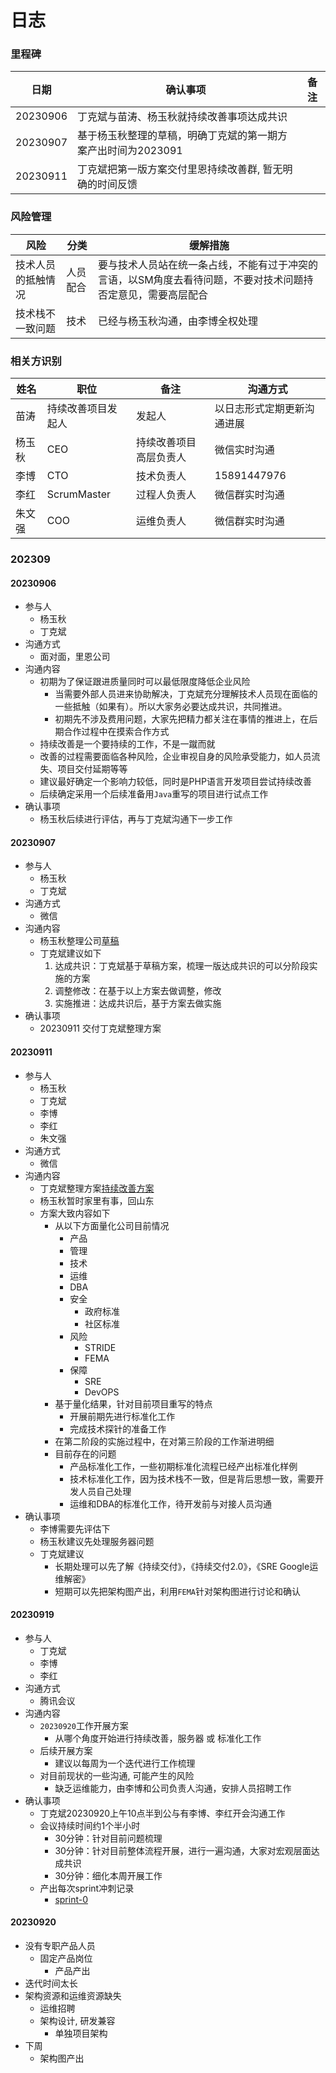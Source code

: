 # 日志

### 里程碑
 
| 日期 | 确认事项 | 备注 |
| --- | --- | ----- | 
|  20230906 | 丁克斌与苗涛、杨玉秋就持续改善事项达成共识  | |
| 20230907 | 基于杨玉秋整理的草稿，明确丁克斌的第一期方案产出时间为2023091 | |
| 20230911 | 丁克斌把第一版方案交付里恩持续改善群, 暂无明确的时间反馈 | |
  
### 风险管理

| 风险 | 分类 | 缓解措施 |
| --- | --- | ----- | 
| 技术人员的抵触情况 | 人员配合 | 要与技术人员站在统一条占线，不能有过于冲突的言语，以SM角度去看待问题，不要对技术问题持否定意见，需要高层配合 |
| 技术栈不一致问题 | 技术 | 已经与杨玉秋沟通，由李博全权处理 |

### 相关方识别

| 姓名 | 职位 | 备注 | 沟通方式 |
| ---- | --- | --- | ----- | 
| 苗涛 | 持续改善项目发起人 | 发起人 | 以日志形式定期更新沟通进展 |
| 杨玉秋 | CEO | 持续改善项目高层负责人 | 微信实时沟通 |
| 李博  | CTO | 技术负责人 | 15891447976   |
| 李红  | ScrumMaster | 过程人负责人 | 微信群实时沟通 |
| 朱文强  | COO | 运维负责人 | 微信群实时沟通 |
  
  
### 202309

#### 20230906

* 参与人
	* 杨玉秋
	* 丁克斌
* 沟通方式
	* 面对面，里恩公司
* 沟通内容
	* 初期为了保证跟进质量同时可以最低限度降低企业风险
		* 当需要外部人员进来协助解决，丁克斌充分理解技术人员现在面临的一些抵触（如果有）。所以大家务必要达成共识，共同推进。
		* 初期先不涉及费用问题，大家先把精力都关注在事情的推进上，在后期合作过程中在摸索合作方式
	* 持续改善是一个要持续的工作，不是一蹴而就
	* 改善的过程需要面临各种风险，企业审视自身的风险承受能力，如人员流失、项目交付延期等等
	* 建议最好确定一个影响力较低，同时是PHP语言开发项目尝试持续改善
	* 后续确定采用一个后续准备用`Java`重写的项目进行试点工作
* 确认事项
	* 杨玉秋后续进行评估，再与丁克斌沟通下一步工作

#### 20230907

* 参与人
	* 杨玉秋
	* 丁克斌
* 沟通方式
	* 微信
* 沟通内容
	* 杨玉秋整理公司[草稿](scode=AEgA7gevAAs9Lfpkq5AGwA2QY1AIg)
	* 丁克斌建议如下
		1.  达成共识：丁克斌基于草稿方案，梳理一版达成共识的可以分阶段实施的方案
		2. 调整修改：在基于以上方案去做调整，修改
		3. 实施推进：达成共识后，基于方案去做实施
* 确认事项
	* 20230911 交付丁克斌整理方案

#### 20230911

* 参与人
	* 杨玉秋
	* 丁克斌
	* 李博
	* 李红
	* 朱文强
* 沟通方式
	* 微信
* 沟通内容
	* 丁克斌整理方案[持续改善方案](https://github.com/marmot-cn/cicd)
	* 杨玉秋暂时家里有事，回山东
	* 方案大致内容如下
		* 从以下方面量化公司目前情况
			* 产品
			* 管理
			* 技术
			* 运维
			* DBA
			* 安全
				* 政府标准
				* 社区标准
			* 风险
				* STRIDE
				* FEMA
			* 保障
				* SRE
				* DevOPS
		* 基于量化结果，针对目前项目重写的特点
			* 开展前期先进行标准化工作
			* 完成技术探针的准备工作
		* 在第二阶段的实施过程中，在对第三阶段的工作渐进明细
		* 目前存在的问题
			* 产品标准化工作，一些初期标准化流程已经产出标准化样例
			* 技术标准化工作，因为技术栈不一致，但是背后思想一致，需要开发人员自己处理
			* 运维和DBA的标准化工作，待开发前与对接人员沟通
* 确认事项
	* 李博需要先评估下
	* 杨玉秋建议先处理服务器问题
	* 丁克斌建议
		* 长期处理可以先了解《持续交付》，《持续交付2.0》，《SRE Google运维解密》
		* 短期可以先把架构图产出，利用`FEMA`针对架构图进行讨论和确认
	

#### 20230919

* 参与人
	* 丁克斌
	* 李博
	* 李红
* 沟通方式
	* 腾讯会议
* 沟通内容
	* `20230920`工作开展方案
		* 从哪个角度开始进行持续改善，服务器 或 标准化工作
	* 后续开展方案
		* 建议以每周为一个迭代进行工作梳理
	* 对目前现状的一些沟通, 可能产生的风险
		* 缺乏运维能力，由李博和公司负责人沟通，安排人员招聘工作
* 确认事项
	* 丁克斌20230920上午10点半到公与有李博、李红开会沟通工作
	* 会议持续时间约1个半小时
		* 30分钟：针对目前问题梳理
		* 30分钟：针对目前整体流程开展，进行一遍沟通，大家对宏观层面达成共识
		* 30分钟：细化本周开展工作
	* 产出每次sprint冲刺记录
		* [sprint-0](https://github.com/marmot-cn/cicd/tree/main/迭代计划/sprint-0.md)
	
#### 20230920

* 没有专职产品人员
	* 固定产品岗位
		* 产品产出
* 迭代时间太长
* 架构资源和运维资源缺失
	* 运维招聘
	* 架构设计, 研发兼容
		* 单独项目架构
* 下周
	* 架构图产出